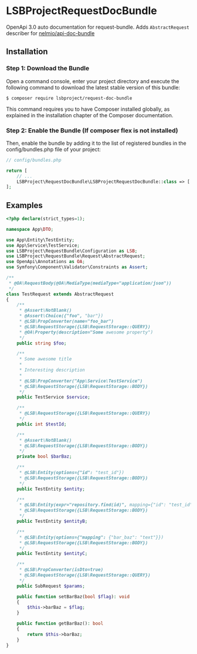 # LSBProjectRequestDocBundle
OpenApi 3.0 auto documentation for request-bundle. Adds `AbstractRequest` describer for
[nelmio/api-doc-bundle](https://github.com/nelmio/NelmioApiDocBundle)

## Installation

### Step 1: Download the Bundle

Open a command console, enter your project directory and execute the following command to download the latest stable version of this bundle:

```
$ composer require lsbproject/request-doc-bundle
```

This command requires you to have Composer installed globally, as explained in the installation chapter of the Composer documentation.

### Step 2: Enable the Bundle (If composer flex is not installed)
Then, enable the bundle by adding it to the list of registered bundles in the config/bundles.php file of your project:

```php
// config/bundles.php

return [
    // ...
    LSBProject\RequestDocBundle\LSBProjectRequestDocBundle::class => ['all' => true],
];
```

## Examples

```php
<?php declare(strict_types=1);

namespace App\DTO;

use App\Entity\TestEntity;
use App\Service\TestService;
use LSBProject\RequestBundle\Configuration as LSB;
use LSBProject\RequestBundle\Request\AbstractRequest;
use OpenApi\Annotations as OA;
use Symfony\Component\Validator\Constraints as Assert;

/**
 * @OA\RequestBody(@OA\MediaType(mediaType="application/json"))
 */
class TestRequest extends AbstractRequest
{
    /**
     * @Assert\NotBlank()
     * @Assert\Choice({"foo", "bar"})
     * @LSB\PropConverter(name="foo_bar")
     * @LSB\RequestStorage({LSB\RequestStorage::QUERY})
     * @OA\Property(description="Some awesome property")
     */
    public string $foo;

    /**
     * Some awesome title
     *
     * Interesting description
     *
     * @LSB\PropConverter("App\Service\TestService")
     * @LSB\RequestStorage({LSB\RequestStorage::BODY})
     */
    public TestService $service;

    /**
     * @LSB\RequestStorage({LSB\RequestStorage::QUERY})
     */
    public int $testId;

    /**
     * @Assert\NotBlank()
     * @LSB\RequestStorage({LSB\RequestStorage::BODY})
     */
    private bool $barBaz;

    /**
     * @LSB\Entity(options={"id": "test_id"})
     * @LSB\RequestStorage({LSB\RequestStorage::BODY})
     */
    public TestEntity $entity;

    /**
     * @LSB\Entity(expr="repository.find(id)", mapping={"id": "test_id"})
     * @LSB\RequestStorage({LSB\RequestStorage::BODY})
     */
    public TestEntity $entityB;

    /**
     * @LSB\Entity(options={"mapping": {"bar_baz": "text"}})
     * @LSB\RequestStorage({LSB\RequestStorage::BODY})
     */
    public TestEntity $entityC;

    /**
     * @LSB\PropConverter(isDto=true)
     * @LSB\RequestStorage({LSB\RequestStorage::QUERY})
     */
    public SubRequest $params;

    public function setBarBaz(bool $flag): void
    {
        $this->barBaz = $flag;
    }

    public function getBarBaz(): bool
    {
        return $this->barBaz;
    }
}
```
